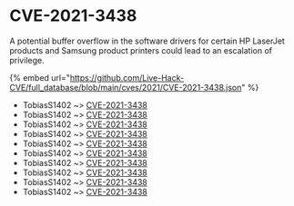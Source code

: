 # CVE-2021-3438

A potential buffer overflow in the software drivers for certain HP LaserJet products and Samsung product printers could lead to an escalation of privilege.

{% embed url="https://github.com/Live-Hack-CVE/full_database/blob/main/cves/2021/CVE-2021-3438.json" %}


* TobiasS1402 ~> [CVE-2021-3438](https://www.alice-snow.ru/2021/database/cve-2021-3438/cve-2021-3438-tobiass1402)
* TobiasS1402 ~> [CVE-2021-3438](https://www.alice-snow.ru/2021/database/cve-2021-3438/cve-2021-3438-tobiass1402)
* TobiasS1402 ~> [CVE-2021-3438](https://www.alice-snow.ru/2021/database/cve-2021-3438/cve-2021-3438-tobiass1402)
* TobiasS1402 ~> [CVE-2021-3438](https://www.alice-snow.ru/2021/database/cve-2021-3438/cve-2021-3438-tobiass1402)
* TobiasS1402 ~> [CVE-2021-3438](https://www.alice-snow.ru/2021/database/cve-2021-3438/cve-2021-3438-tobiass1402)
* TobiasS1402 ~> [CVE-2021-3438](https://www.alice-snow.ru/2021/database/cve-2021-3438/cve-2021-3438-tobiass1402)
* TobiasS1402 ~> [CVE-2021-3438](https://www.alice-snow.ru/2021/database/cve-2021-3438/cve-2021-3438-tobiass1402)
* TobiasS1402 ~> [CVE-2021-3438](https://www.alice-snow.ru/2021/database/cve-2021-3438/cve-2021-3438-tobiass1402)
* TobiasS1402 ~> [CVE-2021-3438](https://www.alice-snow.ru/2021/database/cve-2021-3438/cve-2021-3438-tobiass1402)
* TobiasS1402 ~> [CVE-2021-3438](https://www.alice-snow.ru/2021/database/cve-2021-3438/cve-2021-3438-tobiass1402)